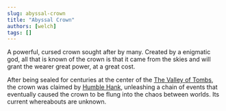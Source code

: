 ```yaml
---
slug: abyssal-crown
title: "Abyssal Crown"
authors: [welch]
tags: []
---
```


A powerful, cursed crown sought after by many. Created by a enigmatic god, all that is known of the crown is that it came from the skies and will grant the wearer great power, at a great cost.
 
After being sealed for centuries at the center of the [The Valley of Tombs](/wikis/the-valley-of-tombs), the crown was claimed by [Humble Hank](/characters/humble-hank), unleashing a chain of events that eventually caused the crown to be flung into the chaos between worlds. Its current whereabouts are unknown.